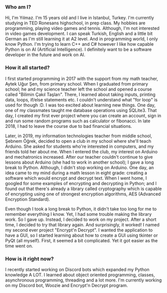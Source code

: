 ### Who am I?

Hi, I'm Yılmaz. I'm 15 years old and I live in Istanbul, Turkey. I'm currently studying in TED Ronesans highschool, in prep class. My hobbies are programming, playing video games and tennis. Although, I'm not interested in video games development. I can speak Turkish, English and a little bit German as I'm still learning it at A2 level. And in programming world, I only know Python. I'm trying to learn C++ and C# however I like how capable Python is on AI (Artificial Intelligence). I definitely want to be a software developer in the future and work on AI. 

### How it all started?

I first started programming in 2017 with the support from my math teacher, Aytek Uğur Şen, from primary school. When I graduated from primary school; he and my science teacher left the school and opened a course called "Bilimin Çakıl Taşları". There, I learned about taking inputs, printing data, loops, if/else statements etc. I couldn't understand what "for loop" is used for though :D. I was too excited about learning new things. One day, one of my classmates taught me database operations using SQLite3. That day, I created my first ever project where you can create an account, sign in and run some random programs such as calculator or fibonacci. In late 2018, I had to leave the course due to bad financial situations.

Later, in 2019, my information technologies teacher from middle school, Şebnem Öğrek, decided to open a club in my school where she'll teach Arduino. She asked for students who're interested in computers, and my friends told her about me. When I entered the club, my interest on Arduino and mechatronics increased. After our teacher couldn't continue to give lessons about Arduino (she had to work in another school); I gave a long break to Python. Although, I didn't stop working on Arduino. One day, an idea came to my mind during a math lesson in eight grade: creating a software which would encrypt and decrypt text. When I went home, I googled for some examples of encrypting and decrypting in Python; and I found out that there's already a library called cryptography which is capable of encrypting using one of strongest encryption algorithms, AES (Advanced Encryption Standard).

Even though I took a long break to Python, it didn't take too long for me to remember everything I know. Yet, I had some trouble making the library work. So I gave up. Instead, I decided to work on my project. After a short time, I decided to try that library again. And surprisingly, it worked! I named my second ever project "Encrypt'n Decrypt". I wanted the application to have a GUI, so I started learning about how to create a GUI using tkinter or PyQt (all myself). First, it seemed a bit complicated. Yet it got easier as the time went on.

### How is it right now?

I recently started working on Discord bots which expanded my Python knowledge A LOT. I learned about object oriented programming, classes, asynchronous programming, threading and a lot more. I'm currently working on my Discord bot, Woozie and Encrypt'n Decrypt program.
